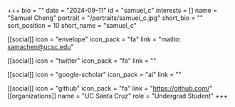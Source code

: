 +++
bio = "" 
date = "2024-09-11" 
id = "samuel_c" 
interests = [] 
name = "Samuel Cheng" 
portrait = "/portraits/samuel_c.jpg" 
short_bio = "" 
sort_position = 10
 short_name = "samuel_c" 

[[social]] 
    icon = "envelope" 
    icon_pack = "fa" 
    link = "mailto: samachen@ucsc.edu"

 [[social]] 
    icon = "twitter" 
    icon_pack = "fa" 
    link = "" 

[[social]] 
    icon = "google-scholar" 
    icon_pack = "ai" 
    link = "" 

[[social]] 
    icon = "github" 
    icon_pack = "fa" 
    link = "https://github.com/" 
[[organizations]] 
     name = "UC Santa Cruz" 
      role = "Undergrad Student" 
+++